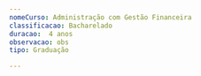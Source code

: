 ```yaml
---
nomeCurso: Administração com Gestão Financeira 
classificacao: Bacharelado 
duracao:  4 anos
observacao: obs
tipo: Graduação 

---
```


